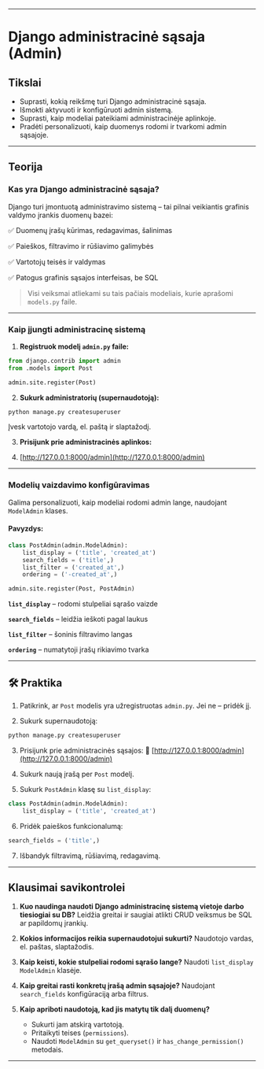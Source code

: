
---

# Django administracinė sąsaja (Admin)

## Tikslai

* Suprasti, kokią reikšmę turi Django administracinė sąsaja.
* Išmokti aktyvuoti ir konfigūruoti admin sistemą.
* Suprasti, kaip modeliai pateikiami administracinėje aplinkoje.
* Pradėti personalizuoti, kaip duomenys rodomi ir tvarkomi admin sąsajoje.

---

## Teorija

### Kas yra Django administracinė sąsaja?

Django turi įmontuotą administravimo sistemą – tai pilnai veikiantis grafinis valdymo įrankis duomenų bazei:

✅ Duomenų įrašų kūrimas, redagavimas, šalinimas

✅ Paieškos, filtravimo ir rūšiavimo galimybės

✅ Vartotojų teisės ir valdymas

✅ Patogus grafinis sąsajos interfeisas, be SQL

> Visi veiksmai atliekami su tais pačiais modeliais, kurie aprašomi `models.py` faile.

---

### Kaip įjungti administracinę sistemą

1. **Registruok modelį `admin.py` faile:**

```python
from django.contrib import admin
from .models import Post

admin.site.register(Post)
```

2. **Sukurk administratorių (supernaudotoją):**

```bash
python manage.py createsuperuser
```

Įvesk vartotojo vardą, el. paštą ir slaptažodį.

3. **Prisijunk prie administracinės aplinkos:**
 
4. [http://127.0.0.1:8000/admin](http://127.0.0.1:8000/admin)

---

### Modelių vaizdavimo konfigūravimas

Galima personalizuoti, kaip modeliai rodomi admin lange, naudojant `ModelAdmin` klases.

#### Pavyzdys:

```python
class PostAdmin(admin.ModelAdmin):
    list_display = ('title', 'created_at')
    search_fields = ('title',)
    list_filter = ('created_at',)
    ordering = ('-created_at',)

admin.site.register(Post, PostAdmin)
```

**`list_display`** – rodomi stulpeliai sąrašo vaizde
 
**`search_fields`** – leidžia ieškoti pagal laukus
 
**`list_filter`** – šoninis filtravimo langas
 
**`ordering`** – numatytoji įrašų rikiavimo tvarka

---

## 🛠️ Praktika

1. Patikrink, ar `Post` modelis yra užregistruotas `admin.py`. Jei ne – pridėk jį.

2. Sukurk supernaudotoją:

```bash
python manage.py createsuperuser
```

3. Prisijunk prie administracinės sąsajos:
   📍 [http://127.0.0.1:8000/admin](http://127.0.0.1:8000/admin)

4. Sukurk naują įrašą per `Post` modelį.

5. Sukurk `PostAdmin` klasę su `list_display`:

```python
class PostAdmin(admin.ModelAdmin):
    list_display = ('title', 'created_at')
```

6. Pridėk paieškos funkcionalumą:

```python
search_fields = ('title',)
```

7. Išbandyk filtravimą, rūšiavimą, redagavimą.

---

## Klausimai savikontrolei

1. **Kuo naudinga naudoti Django administracinę sistemą vietoje darbo tiesiogiai su DB?**
   Leidžia greitai ir saugiai atlikti CRUD veiksmus be SQL ar papildomų įrankių.

2. **Kokios informacijos reikia supernaudotojui sukurti?**
   Naudotojo vardas, el. paštas, slaptažodis.

3. **Kaip keisti, kokie stulpeliai rodomi sąrašo lange?**
   Naudoti `list_display` `ModelAdmin` klasėje.

4. **Kaip greitai rasti konkretų įrašą admin sąsajoje?**
   Naudojant `search_fields` konfigūraciją arba filtrus.

5. **Kaip apriboti naudotoją, kad jis matytų tik dalį duomenų?**

   * Sukurti jam atskirą vartotoją.
   * Pritaikyti teises (`permissions`).
   * Naudoti `ModelAdmin` su `get_queryset()` ir `has_change_permission()` metodais.

---
